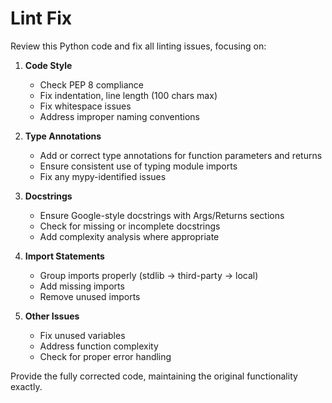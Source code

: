 # Lint Fix

Review this Python code and fix all linting issues, focusing on:

1. **Code Style**
   - Check PEP 8 compliance
   - Fix indentation, line length (100 chars max)
   - Fix whitespace issues
   - Address improper naming conventions

2. **Type Annotations**
   - Add or correct type annotations for function parameters and returns
   - Ensure consistent use of typing module imports
   - Fix any mypy-identified issues

3. **Docstrings**
   - Ensure Google-style docstrings with Args/Returns sections
   - Check for missing or incomplete docstrings
   - Add complexity analysis where appropriate

4. **Import Statements**
   - Group imports properly (stdlib → third-party → local)
   - Add missing imports
   - Remove unused imports

5. **Other Issues**
   - Fix unused variables
   - Address function complexity
   - Check for proper error handling

Provide the fully corrected code, maintaining the original functionality exactly.